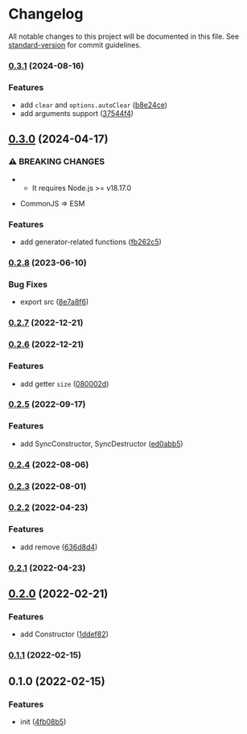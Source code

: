 # Changelog

All notable changes to this project will be documented in this file. See [standard-version](https://github.com/conventional-changelog/standard-version) for commit guidelines.

### [0.3.1](https://github.com/BlackGlory/extra-defer/compare/v0.3.0...v0.3.1) (2024-08-16)


### Features

* add `clear` and `options.autoClear` ([b8e24ce](https://github.com/BlackGlory/extra-defer/commit/b8e24ce9a9470b25802955d208ec87af74596039))
* add arguments support ([37544f4](https://github.com/BlackGlory/extra-defer/commit/37544f4ef67bca68f2677b98dae11a349f15f00f))

## [0.3.0](https://github.com/BlackGlory/extra-defer/compare/v0.2.8...v0.3.0) (2024-04-17)


### ⚠ BREAKING CHANGES

* - It requires Node.js >= v18.17.0
- CommonJS => ESM

### Features

* add generator-related functions ([fb262c5](https://github.com/BlackGlory/extra-defer/commit/fb262c510c9992916eb9baeaa58453d60a7bc450))

### [0.2.8](https://github.com/BlackGlory/extra-defer/compare/v0.2.7...v0.2.8) (2023-06-10)


### Bug Fixes

* export src ([8e7a8f6](https://github.com/BlackGlory/extra-defer/commit/8e7a8f645046876cdc05a2cbc6ceed4c4b03ce34))

### [0.2.7](https://github.com/BlackGlory/extra-defer/compare/v0.2.6...v0.2.7) (2022-12-21)

### [0.2.6](https://github.com/BlackGlory/extra-defer/compare/v0.2.5...v0.2.6) (2022-12-21)


### Features

* add getter `size` ([080002d](https://github.com/BlackGlory/extra-defer/commit/080002df817988871f73ebdd775cda808ce288e6))

### [0.2.5](https://github.com/BlackGlory/extra-defer/compare/v0.2.4...v0.2.5) (2022-09-17)


### Features

* add SyncConstructor, SyncDestructor ([ed0abb5](https://github.com/BlackGlory/extra-defer/commit/ed0abb50e10463cf226f0175f8f94376bd8543b0))

### [0.2.4](https://github.com/BlackGlory/extra-defer/compare/v0.2.3...v0.2.4) (2022-08-06)

### [0.2.3](https://github.com/BlackGlory/extra-defer/compare/v0.2.2...v0.2.3) (2022-08-01)

### [0.2.2](https://github.com/BlackGlory/extra-defer/compare/v0.2.1...v0.2.2) (2022-04-23)


### Features

* add remove ([636d8d4](https://github.com/BlackGlory/extra-defer/commit/636d8d4b8737a0f04369e44cbfb8bce52560796d))

### [0.2.1](https://github.com/BlackGlory/extra-defer/compare/v0.2.0...v0.2.1) (2022-04-23)

## [0.2.0](https://github.com/BlackGlory/extra-defer/compare/v0.1.1...v0.2.0) (2022-02-21)


### Features

* add Constructor ([1ddef82](https://github.com/BlackGlory/extra-defer/commit/1ddef822b7aa12bce3108aec40c1fb7134faac6d))

### [0.1.1](https://github.com/BlackGlory/destructor/compare/v0.1.0...v0.1.1) (2022-02-15)

## 0.1.0 (2022-02-15)


### Features

* init ([4fb08b5](https://github.com/BlackGlory/log/commit/4fb08b516d48f9d189fceb34aa55b71fecf43706))
